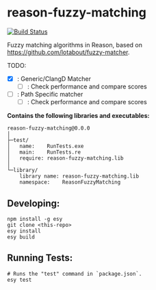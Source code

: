 # reason-fuzzy-matching

[![Build Status](https://dev.azure.com/CrossR-1/reasonFuzzyMatching/_apis/build/status/CrossR.reasonFuzzyMatching?branchName=master)](https://dev.azure.com/CrossR-1/reasonFuzzyMatching/_build/latest?definitionId=2&branchName=master)


Fuzzy matching algorithms in Reason, based on https://github.com/lotabout/fuzzy-matcher.

TODO:
 - [x] : Generic/ClangD Matcher
    - [ ] : Check performance and compare scores
 - [ ] : Path Specific matcher
    - [ ] : Check performance and compare scores

**Contains the following libraries and executables:**

```
reason-fuzzy-matching@0.0.0
│
├─test/
│   name:    RunTests.exe
│   main:    RunTests.re
│   require: reason-fuzzy-matching.lib
│
└─library/
    library name: reason-fuzzy-matching.lib
    namespace:    ReasonFuzzyMatching
```

## Developing:

```
npm install -g esy
git clone <this-repo>
esy install
esy build
```

## Running Tests:

```
# Runs the "test" command in `package.json`.
esy test
```
